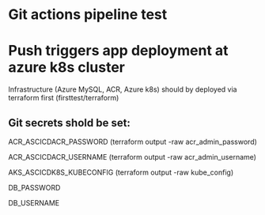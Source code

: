 # Git actions pipeline test
# Push triggers app deployment at azure k8s cluster
Infrastructure (Azure MySQL, ACR, Azure k8s) should by deployed via terraform first
(firsttest/terraform)
## Git secrets shold be set:
ACR_ASCICDACR_PASSWORD (terraform output -raw acr_admin_password)

ACR_ASCICDACR_USERNAME (terraform output -raw acr_admin_username)

AKS_ASCICDK8S_KUBECONFIG (terraform output -raw kube_config)

DB_PASSWORD

DB_USERNAME